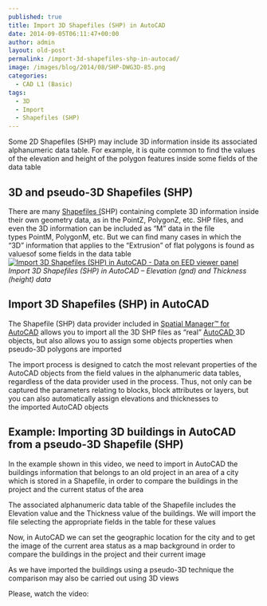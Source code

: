 ```yaml
---
published: true
title: Import 3D Shapefiles (SHP) in AutoCAD
date: 2014-09-05T06:11:47+00:00
author: admin
layout: old-post
permalink: /import-3d-shapefiles-shp-in-autocad/
image: /images/blog/2014/08/SHP-DWG3D-85.png
categories:
  - CAD L1 (Basic)
tags:
  - 3D
  - Import
  - Shapefiles (SHP)
---
```

<span>Some</span> <span>2D</span> Shapefiles (<span>SHP)</span><span> may include 3D</span> <span>information</span> <span>inside</span> <span>its associated</span> <span>alphanumeric data table.</span> For example, i<span>t is quite</span> <span>common to find</span> <span>the values ​​of</span> the <span>elevation and</span> height <span>of</span> <span>the polygon features</span> inside some <span>fields of</span> <span>the data table</span><!--more-->

## 3D and pseudo-3D Shapefiles (SHP)

<span>There are many</span> <a title="Shapefiles (SHP) in Wikipedia" href="http://en.wikipedia.org/wiki/Shapefile" target="_blank" rel="nofollow">Shapefiles (</a><span>SHP)</span> <span>containing</span> complete 3D <span>information inside</span> <span>their</span> own <span>geometry data</span>, <span>as</span> in <span>the PointZ</span>, <span>PolygonZ</span>, etc. SHP files, <span>and even</span> <span>the</span> <span>3D</span> <span>information can be included</span> <span>as </span><span>&#8220;M&#8221;</span> data <span>in</span> <span>the</span> file types <span>PointM</span>, <span>PolygonM</span>, etc. <span>But we can find</span> <span>many cases</span> <span>in which the &#8220;3D&#8221;</span> <span>information that applies to</span> <span>the</span> <span>&#8220;Extrusion</span>&#8221; of <span>flat</span> <span>polygons</span> <span>is found</span> <span>as values</span> <span>​​of some fields in</span> <span>the data table</span> <a href="/images/blog/2014/08/Import-3D-Shapefiles-in-AutoCAD-SHP-Data.png" target="_blank" rel="nofollow"><img src="/images/blog/2014/08/Import-3D-Shapefiles-in-AutoCAD-SHP-Data.png" alt="Import 3D Shapefiles (SHP) in AutoCAD - Data on EED viewer panel" width="625" height="489" srcset="/images/blog/2014/08/Import-3D-Shapefiles-in-AutoCAD-SHP-Data.png 741w, /images/blog/2014/08/Import-3D-Shapefiles-in-AutoCAD-SHP-Data-300x234.png 300w, /images/blog/2014/08/Import-3D-Shapefiles-in-AutoCAD-SHP-Data-624x488.png 624w" sizes="(max-width: 625px) 100vw, 625px" /></a> _Import 3D Shapefiles (SHP) in AutoCAD &#8211; Elevation (gnd) and Thickness (height) data_

## Import 3D Shapefiles (SHP) in AutoCAD

The Shapefile (SHP) data provider included in <a title="Spatial Manager for AutoCAD product page" href="/spm-forautocad/" target="_blank" rel="nofollow">Spatial Manager<span>™ </span>for AutoCAD</a> allows you to import all the 3D SHP files as &#8220;real&#8221; <a title="AutoCAD product page" href="http://www.autodesk.com/products/autocad/overview" target="_blank" rel="nofollow">AutoCAD </a>3D objects, <span>but</span> also <span>allows you to assign</span> some objects properties<span> ​​when</span> <span>pseudo</span>-3D <span>polygons</span> <span>are imported</span>

<span>T</span><span>he import process is designed <span>to catch</span> <span>the most relevant</span> properties of the AutoCAD <span>objects from the</span> <span>field values</span> in <span>​​the alphanumeric</span> <span>data</span> <span>tables</span></span>, regardless <span>of the data provider</span> <span>used in the process. <span>Thus</span>, not only <span>can be captured</span> <span>the</span> parameters<span> relating to</span> <span>blocks,</span> <span>block</span> <span>attributes</span> <span>or layers,</span> <span>but</span> <span>you can also automatically</span> <span>assign elevations</span> <span>and thicknesses</span> to the<span> imported AutoCAD objects</span></span>

## Example: Importing 3D buildings in AutoCAD from a pseudo-3D Shapefile (SHP)

In the example shown in this video, we need to import in AutoCAD the buildings information that belongs to an old project in an area of a city which is stored in a Shapefile, in order to compare the buildings in the project and the current status of the area

The associated alphanumeric data table of the Shapefile includes the Elevation value and the Thickness value of the buildings. We will import the file selecting the appropriate fields in the table for these values

Now, in AutoCAD we can set the geographic location for the city and to get the image of the current area status as a map background in order to compare the buildings in the project and their current image

As we have imported the buildings using a pseudo-3D technique the comparison may also be carried out using 3D views

Please, watch the video:
